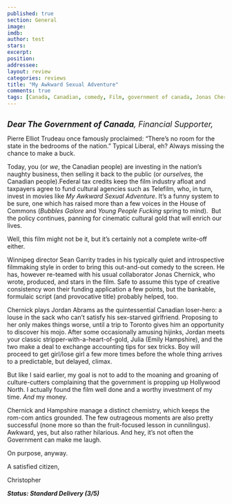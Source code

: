```yaml
---
published: true
section: General
image: 
imdb: 
author: test 
stars: 
excerpt: 
position: 
addressee: 
layout: review
categories: reviews
title: "My Awkward Sexual Adventure"
comments: true
tags: [Canada, Canadian, comedy, Film, government of canada, Jonas Chernick, Letters, Sean Garrity, tax credits, telefilm]
---
```

<div><p><span class="full-image-block ssNonEditable"><span><a href="/letters/2013/4/29/my-awkward-sexual-adventure.html"><img src="http://static.squarespace.com/static/5005f6bcc4aa41161b33e89e/5329cf1fe4b07c068ebf74de/5329cf1fe4b07c068ebf7827/1367256828363/My%20Awkward%20Sexual%20Adventure.jpg" alt="" /></a></span></span></p>
<p><em style="font-size:130%;"><strong>Dear The Government of Canada</strong>, Financial Supporter,</em></p>
<p>Pierre Elliot Trudeau once famously proclaimed: &ldquo;There&rsquo;s no room for the state in the bedrooms of the nation.&rdquo; Typical Liberal, eh? Always missing the chance to make a buck.</p>
<p>Today, you (or <em>we</em>, the Canadian people) are investing in the nation&rsquo;s naughty business, then selling it back to the public (or<em> ourselves, </em>the Canadian people).Federal tax credits keep the film industry afloat and taxpayers agree to fund cultural agencies such as Telefilm, who, in turn, invest in movies like <em>My Awkward Sexual Adventure</em>. It&rsquo;s a funny system to be sure, one which has raised more than a few voices in the House of Commons (<em>Bubbles Galore</em> and <em>Young People Fucking</em> spring to mind).&nbsp; But the policy continues, panning for cinematic cultural gold that will enrich our lives.</p>
<p>Well, this film might not be it, but it&rsquo;s certainly not a complete write-off either.</p>
<p>Winnipeg director Sean Garrity trades in his typically quiet and introspective filmmaking style in order to bring this out-and-out comedy to the screen. He has, however re-teamed with his usual collaborator Jonas Chernick, who wrote, produced, and stars in the film. Safe to assume this type of creative consistency won their funding application a few points, but the bankable, formulaic script (and provocative title) probably helped, too.</p>
<p>Chernick plays Jordan Abrams as the quintessential Canadian loser-hero: a louse in the sack who can&rsquo;t satisfy his sex-starved girlfriend. Proposing to her only makes things worse, until a trip to Toronto gives him an opportunity to discover his mojo. After some occasionally amusing hijinks, Jordan meets your classic stripper-with-a-heart-of-gold, Julia (Emily Hampshire), and the two make a deal to exchange accounting tips for sex tricks. Boy will proceed to get girl/lose girl a few more times before the whole thing arrives to a predictable, but delayed, climax.</p>
<p>But like I said earlier, my goal is not to add to the moaning and groaning of culture-cutters complaining that the government is propping up Hollywood North. I actually found the film well done and a worthy investment of my time. <em>And</em> my money.</p>
<p>Chernick and Hampshire manage a distinct chemistry, which keeps the rom-com antics grounded. The few outrageous moments are also pretty successful (none more so than the fruit-focused lesson in cunnilingus). Awkward, yes, but also rather hilarious. And hey, it&rsquo;s not often the Government can make me laugh.</p>
<p>On purpose, anyway.</p>
<p>A satisfied citizen,</p>
<p>Christopher</p>
<p><strong><em>Status: Standard Delivery (3/5)</em></strong></p></div>
